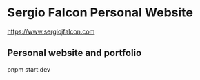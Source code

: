 # Sergio Falcon Personal Website
https://www.sergiojfalcon.com
## Personal website and portfolio

pnpm start:dev

